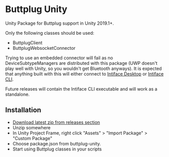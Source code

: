 # Buttplug Unity

Unity Package for Buttplug support in Unity 2019.1+.

Only the following classes should be used:

- ButtplugClient
- ButtplugWebsocketConnector

Trying to use an embedded connector will fail as no
DeviceSubtypeManagers are distributed with this package (UWP doesn't
play well with Unity, so you wouldn't get Bluetooth anyways). It is
expected that anything built with this will either connect to
[Intiface Desktop](https://github.com/intiface/intiface-desktop) or
[Intiface CLI](https://github.com/intiface/intiface-cli-csharp).

Future releases will contain the Intiface CLI executable and will work
as a standalone.

## Installation

- [Download latest zip from releases section](https://github.com/buttplugio/buttplug-unity/releases)
- Unzip somewhere
- In Unity Project Frame, right click "Assets" > "Import Package" > "Custom Package"
- Choose package.json from buttplug-unity.
- Start using Buttplug classes in your scripts
